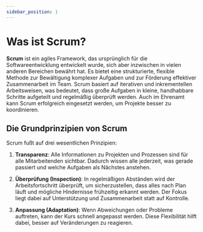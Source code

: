 ```yaml
---
sidebar_position: 1
---
```


# Was ist Scrum?

**Scrum** ist ein agiles Framework, das ursprünglich für die Softwareentwicklung entwickelt wurde, sich aber inzwischen
in vielen anderen Bereichen bewährt hat. Es bietet eine strukturierte, flexible Methode zur Bewältigung komplexer
Aufgaben und zur Förderung effektiver Zusammenarbeit im Team. Scrum basiert auf iterativen und inkrementellen
Arbeitsweisen, was bedeutet, dass große Aufgaben in kleine, handhabbare Schritte aufgeteilt und regelmäßig überprüft
werden. Auch im Ehrenamt kann Scrum erfolgreich eingesetzt werden, um Projekte besser zu koordinieren.

## Die Grundprinzipien von Scrum

Scrum fußt auf drei wesentlichen Prinzipien:

1. **Transparenz**: Alle Informationen zu Projekten und Prozessen sind für alle Mitarbeitenden sichtbar. Dadurch wissen
   alle jederzeit, was gerade passiert und welche Aufgaben als Nächstes anstehen.

2. **Überprüfung (Inspection)**: In regelmäßigen Abständen wird der Arbeitsfortschritt überprüft, um sicherzustellen,
   dass alles nach Plan läuft und mögliche Hindernisse frühzeitig erkannt werden. Der Fokus liegt dabei auf
   Unterstützung und Zusammenarbeit statt auf Kontrolle.

3. **Anpassung (Adaptation)**: Wenn Abweichungen oder Probleme auftreten, kann der Kurs schnell angepasst werden. Diese
   Flexibilität hilft dabei, besser auf Veränderungen zu reagieren.